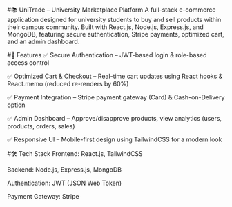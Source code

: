 #📚 UniTrade – University Marketplace Platform
A full-stack e-commerce application designed for university students to buy and sell products within their campus community.
Built with React.js, Node.js, Express.js, and MongoDB, featuring secure authentication, Stripe payments, optimized cart, and an admin dashboard.

#🚀 Features
✅ Secure Authentication – JWT-based login & role-based access control

✅ Optimized Cart & Checkout – Real-time cart updates using React hooks & React.memo (reduced re-renders by 60%)

✅ Payment Integration – Stripe payment gateway (Card) & Cash-on-Delivery option

✅ Admin Dashboard – Approve/disapprove products, view analytics (users, products, orders, sales)

✅ Responsive UI – Mobile-first design using TailwindCSS for a modern look

#🛠 Tech Stack
Frontend: React.js, TailwindCSS

Backend: Node.js, Express.js, MongoDB

Authentication: JWT (JSON Web Token)

Payment Gateway: Stripe